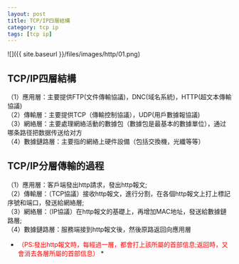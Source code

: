 ```yaml
---
layout: post
title: TCP/IP四層結構
category: tcp ip
tags: [tcp ip]
---
```


![]({{ site.baseurl }}/files/images/http/01.png)  

## TCP/IP四層結構  

（1）應用層：主要提供FTP(文件傳輸協議)，DNC(域名系統)，HTTP(超文本傳輸協議)  
（2）傳輸層：主要提供TCP（傳輸控制協議），UDP(用戶數據報協議)  
（3）網絡層：主要處理網絡活動的數據包（數據包是最基本的數據單位），通过哪条路径把数据传送给对方             
（4）數據鏈路層：主要指的網絡上硬件設備（包括交換機，光纖等等）  

## TCP/IP分層傳輸的過程 

（1）應用層：客戶端發出http請求，發出http報文;  
（2）傳輸層：（TCP協議）接收http報文，進行分割，在各個http報文上打上標記序號和端口，發送給網絡層;  
（3）網絡層：（IP協議）在http報文的基礎上，再增加MAC地址，發送給數據鏈路層;  
（4）數據鏈路層：服務端接到http報文後，然後原路返回向應用層  

* <font style="color:red">（PS:發出http報文時，每經過一層，都會打上該所屬的首部信息;返回時，又會消去各層所屬的首部信息）</font>  *










